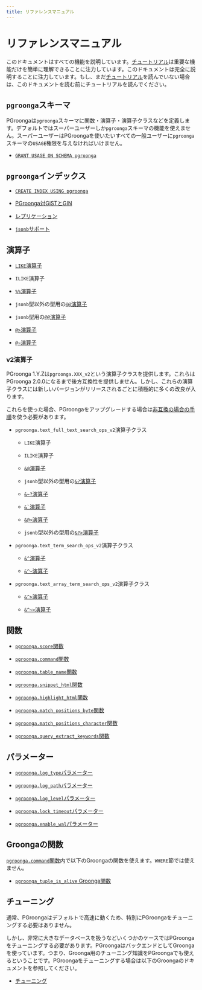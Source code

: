 ```yaml
---
title: リファレンスマニュアル
---
```


# リファレンスマニュアル

このドキュメントはすべての機能を説明しています。[チュートリアル](../tutorial/)は重要な機能だけを簡単に理解できることに注力しています。このドキュメントは完全に説明することに注力しています。もし、まだ[チュートリアル](../tutorial/)を読んでいない場合は、このドキュメントを読む前にチュートリアルを読んでください。

## `pgroonga`スキーマ

PGroongaは`pgroonga`スキーマに関数・演算子・演算子クラスなどを定義します。デフォルトではスーパーユーザーしか`pgroonga`スキーマの機能を使えません。スーパーユーザーはPGroongaを使いたいすべての一般ユーザーに`pgroonga`スキーマの`USAGE`権限を与えなければいけません。

  * [`GRANT USAGE ON SCHEMA pgroonga`](grant-usage-on-schema-pgroonga.html)

## `pgroonga`インデックス

  * [`CREATE INDEX USING pgroonga`](create-index-using-pgroonga.html)

  * [PGroonga対GiSTとGIN](pgroonga-versus-gist-and-gin.html)

  * [レプリケーション](replication.html)

  * [`jsonb`サポート](jsonb.html)

## 演算子

  * [`LIKE`演算子](operators/like.html)

  * `ILIKE`演算子

  * [`%%`演算子](operators/match.html)

  * `jsonb`型以外の型用の[`@@`演算子](operators/query.html)

  * `jsonb`型用の[`@@`演算子](operators/jsonb-query.html)

  * [`@>`演算子](operators/jsonb-contain.html)

  * [`@~`演算子](operators/regular-expression.html)

### v2演算子

PGroonga 1.Y.Zは`pgroonga.XXX_v2`という演算子クラスを提供します。これらはPGroonga 2.0.0になるまで後方互換性を提供しません。しかし、これらの演算子クラスには新しいバージョンがリリースされるごとに積極的に多くの改良が入ります。

これらを使った場合、PGroongaをアップグレードする場合は[非互換の場合の手順](../upgrade/#incompatible-case)を使う必要があります。

  * `pgroonga.text_full_text_search_ops_v2`演算子クラス

    * `LIKE`演算子

    * `ILIKE`演算子

    * [`&@`演算子](operators/match-v2.html)

    * `jsonb`型以外の型用の[`&?`演算子](operators/query-v2.html)

    * [`&~?`演算子](operators/similar-search-v2.html)

    * [`` &` ``演算子](operators/script-v2.html)

    * [`&@>`演算子](operators/match-contain-v2.html)

    * `jsonb`型以外の型用の[`&?>`演算子](operators/query-contain-v2.html)

  * `pgroonga.text_term_search_ops_v2`演算子クラス

    * [`&^`演算子](operators/prefix-search-v2.html)

    * [`&^~`演算子](operators/prefix-rk-search-v2.html)

  * `pgroonga.text_array_term_search_ops_v2`演算子クラス

    * [`&^>`演算子](operators/prefix-search-contain-v2.html)

    * [`&^~>`演算子](operators/prefix-rk-search-contain-v2.html)

## 関数

  * [`pgroonga.score`関数](functions/pgroonga-score.html)

  * [`pgroonga.command`関数](functions/pgroonga-command.html)

  * [`pgroonga.table_name`関数](functions/pgroonga-table-name.html)

  * [`pgroonga.snippet_html`関数](functions/pgroonga-snippet-html.html)

  * [`pgroonga.highlight_html`関数](functions/pgroonga-highlight-html.html)

  * [`pgroonga.match_positions_byte`関数](functions/pgroonga-match-positions-byte.html)

  * [`pgroonga.match_positions_character`関数](functions/pgroonga-match-positions-character.html)

  * [`pgroonga.query_extract_keywords`関数](functions/pgroonga-query-extract-keywords.html)

## パラメーター

  * [`pgroonga.log_type`パラメーター](parameters/log_type.html)

  * [`pgroonga.log_path`パラメーター](parameters/log_path.html)

  * [`pgroonga.log_level`パラメーター](parameters/log_level.html)

  * [`pgroonga.lock_timeout`パラメーター](parameters/lock_timeout.html)

  * [`pgroonga.enable_wal`パラメーター](parameters/enable_wal.html)

## Groongaの関数

[`pgroonga.command`関数](functions/pgroonga-command.html)内で以下のGroongaの関数を使えます。`WHERE`節では使えません。

  * [`pgroonga_tuple_is_alive` Groonga関数](groonga-functions/pgroonga-tuple-is-alive.html)

## チューニング

通常、PGroongaはデフォルトで高速に動くため、特別にPGroongaをチューニングする必要はありません。

しかし、非常に大きなデータベースを扱うなどいくつかのケースではPGroongaをチューニングする必要があります。PGroongaはバックエンドとしてGroongaを使っています。つまり、Groonga用のチューニング知識をPGroongaでも使えるということです。PGroongaをチューニングする場合は以下のGroongaのドキュメントを参照してください。

  * [チューニング](http://groonga.org/ja/docs/reference/tuning.html)
